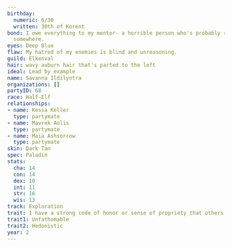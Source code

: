 ```yaml
---
birthday:
  numeric: 6/30
  written: 30th of Korent
bond: I owe everything to my mentor- a horrible person who's probably rotting in jail
  somewhere.
eyes: Deep Blue
flaw: My hatred of my enemies is blind and unreasoning.
guild: Elkenval
hair: wavy auburn hair that's parted to the left
ideal: Lead by example
name: Savanna Ildilyntra
organizations: []
partyID: 68
race: Half-Elf
relationships:
- name: Kessa Keller
  type: partymate
- name: Mavrek Aolis
  type: partymate
- name: Maia Ashsorrow
  type: partymate
skin: Dark Tan
spec: Paladin
stats:
  cha: 14
  con: 14
  dex: 10
  int: 11
  str: 16
  wis: 13
track: Exploration
trait: I have a strong code of honor or sense of propriety that others don't comprehend.
trait1: Unfathomable
trait2: Hedonistic
year: 2
---
```

